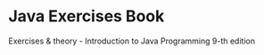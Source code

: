 Java Exercises Book
================

Exercises  & theory - Introduction to Java Programming 9-th edition
